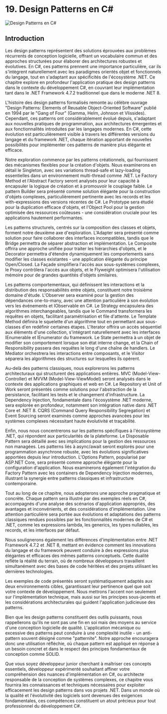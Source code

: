 # 19. Design Patterns en C#

![Design Patterns en C#](https://via.placeholder.com/800x200?text=Design+Patterns+en+C%23)

## Introduction

Les design patterns représentent des solutions éprouvées aux problèmes récurrents de conception logicielle, offrant un vocabulaire commun et des approches structurées pour élaborer des architectures robustes et évolutives. En C#, ces patterns prennent une importance particulière, car ils s'intègrent naturellement avec les paradigmes orientés objet et fonctionnels du langage, tout en s'adaptant aux spécificités de l'écosystème .NET. Ce chapitre explore en profondeur l'application pratique des design patterns dans le contexte du développement C#, en couvrant leur implémentation tant dans le .NET Framework 4.7.2 traditionnel que dans le moderne .NET 8.

L'histoire des design patterns formalisés remonte au célèbre ouvrage "Design Patterns: Elements of Reusable Object-Oriented Software" publié en 1994 par le "Gang of Four" (Gamma, Helm, Johnson et Vlissides). Cependant, ces patterns ont considérablement évolué depuis, s'adaptant aux nouvelles pratiques de programmation, aux architectures émergentes et aux fonctionnalités introduites par les langages modernes. En C#, cette évolution est particulièrement visible à travers les différentes versions du langage et du framework .NET, chaque itération apportant de nouvelles possibilités pour implémenter ces patterns de manière plus élégante et efficace.

Notre exploration commence par les patterns créationnels, qui fournissent des mécanismes flexibles pour la création d'objets. Nous examinerons en détail le Singleton, avec ses variations thread-safe et lazy-loading essentielles dans un environnement multi-thread comme .NET. Le Factory Method et l'Abstract Factory seront analysés pour leur capacité à encapsuler la logique de création et à promouvoir le couplage faible. Le pattern Builder sera présenté comme solution élégante pour la construction d'objets complexes, particulièrement pertinente avec les records et les with-expressions des versions récentes de C#. Le Prototype sera étudié pour la duplication efficace d'objets, et l'Object Pool pour la gestion optimisée des ressources coûteuses - une considération cruciale pour les applications hautement performantes.

Les patterns structurels, centrés sur la composition des classes et objets, forment notre deuxième axe d'exploration. L'Adapter sera présenté comme solution pour faire collaborer des interfaces incompatibles, tandis que le Bridge permettra de séparer abstraction et implémentation. Le Composite offrira une approche unifiée pour traiter les hiérarchies d'objets, et le Decorator permettra d'étendre dynamiquement les comportements sans modifier les classes existantes - une application élégante du principe Open/Closed. La Façade simplifiera l'accès aux sous-systèmes complexes, le Proxy contrôlera l'accès aux objets, et le Flyweight optimisera l'utilisation mémoire pour de grandes quantités d'objets similaires.

Les patterns comportementaux, qui définissent les interactions et la distribution des responsabilités entre objets, constituent notre troisième domaine d'étude. L'Observer sera examiné pour la gestion des dépendances one-to-many, avec une attention particulière à son évolution vers les événements et IObservable<T> en C#. Le Strategy encapsulera des algorithmes interchangeables, tandis que le Command transformera les requêtes en objets, facilitant paramétrisation et file d'attente. Le Template Method définira le squelette d'un algorithme tout en permettant aux sous-classes d'en redéfinir certaines étapes. L'Iterator offrira un accès séquentiel aux éléments d'une collection, s'intégrant naturellement avec les interfaces IEnumerable et IEnumerator du framework. Le State permettra à un objet de modifier son comportement lorsque son état interne change, et la Chain of Responsibility passera des requêtes le long d'une chaîne de handlers. Le Mediator orchestrera les interactions entre composants, et le Visitor séparera les algorithmes des structures sur lesquelles ils opèrent.

Au-delà des patterns classiques, nous explorerons les patterns architecturaux qui structurent des applications entières. MVC (Model-View-Controller) et MVVM (Model-View-ViewModel) seront analysés dans le contexte des applications graphiques et web en C#. Le Repository et Unit of Work seront présentés comme solutions pour l'abstraction de la persistance, facilitant les tests et le changement d'infrastructure. La Dependency Injection, fondamentale dans l'écosystème .NET moderne, sera explorée en profondeur, notamment son intégration native dans .NET Core et .NET 8. CQRS (Command Query Responsibility Segregation) et Event Sourcing seront examinés comme approches avancées pour les systèmes complexes nécessitant haute évolutivité et traçabilité.

Enfin, nous nous concentrerons sur les patterns spécifiques à l'écosystème .NET, qui répondent aux particularités de la plateforme. Le Disposable Pattern sera détaillé avec ses implications pour la gestion des ressources non managées. Les patterns liés à async/await seront explorés pour une programmation asynchrone robuste, avec les évolutions significatives apportées depuis leur introduction. L'Options Pattern, popularisé par ASP.NET Core, sera présenté comme approche élégante pour la configuration d'application. Nous examinerons également l'intégration du Factory Pattern avec les containers de Dependency Injection modernes, illustrant la synergie entre patterns classiques et infrastructure contemporaine.

Tout au long de ce chapitre, nous adopterons une approche pragmatique et concrète. Chaque pattern sera illustré par des exemples réels en C#, accompagnés d'une analyse des scénarios d'application appropriés, des avantages et inconvénients, et des considérations d'implémentation. Une attention particulière sera portée aux évolutions et adaptations des patterns classiques rendues possibles par les fonctionnalités modernes de C# et .NET, comme les expressions lambda, les generics, les types nullables, les records, et les interfaces par défaut.

Nous soulignerons également les différences d'implémentation entre .NET Framework 4.7.2 et .NET 8, mettant en évidence comment les innovations du langage et du framework peuvent conduire à des expressions plus élégantes et efficaces des mêmes patterns conceptuels. Cette dualité reflète la réalité du terrain, où de nombreux développeurs travaillent simultanément avec des bases de code héritées et des projets utilisant les dernières technologies.

Les exemples de code présentés seront systématiquement adaptés aux deux environnements cibles, garantissant leur pertinence quel que soit votre contexte de développement. Nous mettrons l'accent non seulement sur l'implémentation technique, mais aussi sur les principes sous-jacents et les considérations architecturales qui guident l'application judicieuse des patterns.

Bien que les design patterns constituent des outils puissants, nous rappellerons qu'ils ne sont pas une fin en soi mais des moyens au service d'une conception logicielle de qualité. L'application mécanique ou excessive des patterns peut conduire à une complexité inutile - un anti-pattern souvent désigné comme "patternite". Notre approche encouragera donc une utilisation réfléchie, où chaque pattern est appliqué en réponse à un besoin concret et dans le respect des principes fondamentaux de conception comme SOLID.

Que vous soyez développeur junior cherchant à maîtriser ces concepts essentiels, développeur expérimenté souhaitant affiner votre compréhension des nuances d'implémentation en C#, ou architecte responsable de la conception de systèmes complexes, ce chapitre vous fournira les connaissances et techniques nécessaires pour exploiter efficacement les design patterns dans vos projets .NET. Dans un monde où la qualité et l'évolutivité des logiciels sont devenues des exigences fondamentales, ces compétences constituent un atout précieux pour tout professionnel du développement C#.
